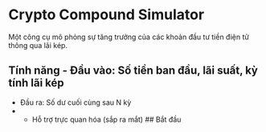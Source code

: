 # Crypto Compound Simulator 
Một công cụ mô phỏng sự tăng trưởng của các khoản đầu tư tiền điện tử thông qua lãi kép. 
## Tính năng - Đầu vào: Số tiền ban đầu, lãi suất, kỳ tính lãi kép 
- Đầu ra: Số dư cuối cùng sau N kỳ
- - Hỗ trợ trực quan hóa (sắp ra mắt) ## Bắt đầu
